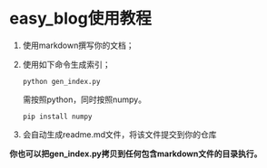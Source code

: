 # easy_blog使用教程

1. 使用markdown撰写你的文档；

2. 使用如下命令生成索引；

   ```shell
   python gen_index.py
   ```

   需按照python，同时按照numpy。

   ```shell
   pip install numpy
   ```

3. 会自动生成readme.md文件，将该文件提交到你的仓库

**你也可以把gen_index.py拷贝到任何包含markdown文件的目录执行。**